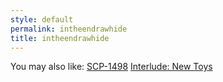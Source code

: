 ```yaml
---
style: default
permalink: intheendrawhide
title: intheendrawhide
---
```

You may also like:
[SCP-1498](http://scp-wiki.net/scp-1498)
[Interlude: New Toys](http://scp-wiki.net/interlude-new-toys)